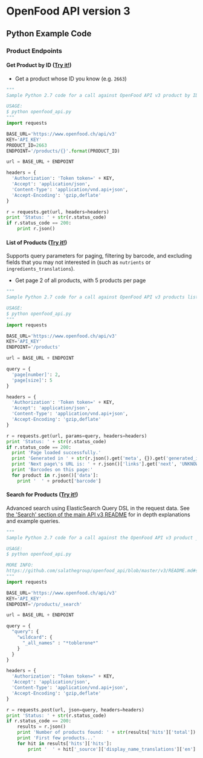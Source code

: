 # OpenFood API version 3

## Python Example Code

### Product Endpoints

#### Get Product by ID ([Try it!](https://www.openfood.ch/api-docs/swaggers/v3#!/default/findProductById))

* Get a product whose ID you know (e.g. `2663`)
```python
"""
Sample Python 2.7 code for a call against OpenFood API v3 product by ID.

USAGE:
$ python openfood_api.py
"""
import requests

BASE_URL='https://www.openfood.ch/api/v3'
KEY='API_KEY'
PRODUCT_ID=2663
ENDPOINT='/products/{}'.format(PRODUCT_ID)

url = BASE_URL + ENDPOINT

headers = {
  'Authorization': 'Token token=' + KEY,
  'Accept': 'application/json',
  'Content-Type': 'application/vnd.api+json',
  'Accept-Encoding': 'gzip,deflate'
}

r = requests.get(url, headers=headers)
print 'Status: ' + str(r.status_code)
if r.status_code == 200:
    print r.json()
```

#### List of Products ([Try it!](https://www.openfood.ch/api-docs/swaggers/v3#!/default/listProducts))

Supports query parameters for paging, filtering by barcode, and excluding fields that you may not interested in (such as `nutrients` or `ingredients_translations`).

* Get page 2 of all products, with 5 products per page
```python
"""
Sample Python 2.7 code for a call against OpenFood API v3 products listing, with paging.

USAGE:
$ python openfood_api.py
"""
import requests

BASE_URL='https://www.openfood.ch/api/v3'
KEY='API_KEY'
ENDPOINT='/products'

url = BASE_URL + ENDPOINT

query = {
  'page[number]': 2,
  'page[size]': 5
}

headers = {
  'Authorization': 'Token token=' + KEY,
  'Accept': 'application/json',
  'Content-Type': 'application/vnd.api+json',
  'Accept-Encoding': 'gzip,deflate'
}

r = requests.get(url, params=query, headers=headers)
print 'Status: ' + str(r.status_code)
if r.status_code == 200:
  print 'Page loaded successfully.'
  print 'Generated in ' + str(r.json().get('meta', {}).get('generated_in', -1)) + ' milliseconds.'
  print 'Next page\'s URL is: ' + r.json()['links'].get('next', 'UNKNOWN')
  print 'Barcodes on this page:'
  for product in r.json()['data']:
    print '  ' + product['barcode']
```

#### Search for Products ([Try it!](https://www.openfood.ch/api-docs/swaggers/v3#!/default/searchProducts))

Advanced search using ElasticSearch Query DSL in the request data. See [the 'Search' section of the main API v3 README](/v3/README.md#search) for in depth explanations and example queries.

```python
"""
Sample Python 2.7 code for a call against the OpenFood API v3 product _search

USAGE:
$ python openfood_api.py

MORE INFO:
https://github.com/salathegroup/openfood_api/blob/master/v3/README.md#search
"""
import requests

BASE_URL='https://www.openfood.ch/api/v3'
KEY='API_KEY'
ENDPOINT='/products/_search'

url = BASE_URL + ENDPOINT

query = {
  "query": {
    "wildcard": {
      "_all_names" : "*toblerone*"
    }
  }
}

headers = {
  'Authorization': "Token token=" + KEY,
  'Accept': 'application/json',
  'Content-Type': 'application/vnd.api+json',
  'Accept-Encoding': 'gzip,deflate'
}

r = requests.post(url, json=query, headers=headers)
print 'Status: ' + str(r.status_code)
if r.status_code == 200:
    results = r.json()
    print 'Number of products found: ' + str(results['hits']['total'])
    print 'First few products...'
    for hit in results['hits']['hits']:
        print '  ' + hit['_source']['display_name_translations']['en']
```
